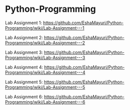# Python-Programming

Lab Assignment 1: https://github.com/EshaMayuri/Python-Programming/wiki/Lab-Assignment---1

Lab Assignment 2: https://github.com/EshaMayuri/Python-Programming/wiki/Lab-Assignment---2

Lab Assignment 3: https://github.com/EshaMayuri/Python-Programming/wiki/Lab-Assignment---3

Lab Assignment 4: https://github.com/EshaMayuri/Python-Programming/wiki/Lab-Assignment---4

Lab Assignment 5: https://github.com/EshaMayuri/Python-Programming/wiki/Lab-Assignment---5

Lab Assignment 6: https://github.com/EshaMayuri/Python-Programming/wiki/Lab-Assignment---6
